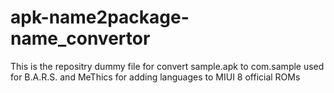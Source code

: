 # apk-name2package-name_convertor
This is the repositry dummy file for convert sample.apk to com.sample used for B.A.R.S. and MeThics for adding languages to MIUI 8 official ROMs
